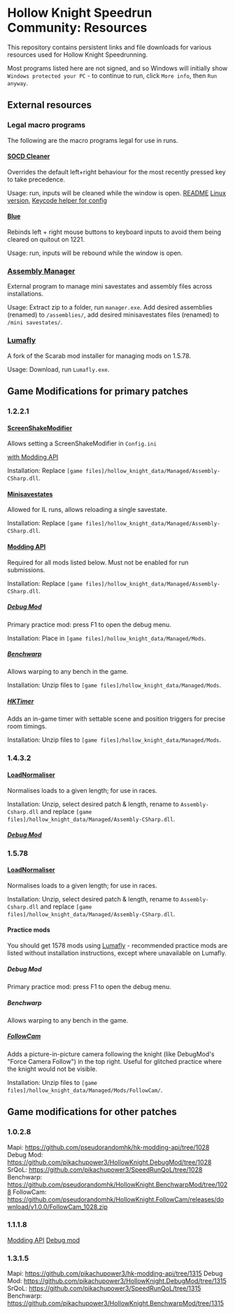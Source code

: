 # Hollow Knight Speedrun Community: Resources

This repository contains persistent links and file downloads for various resources used for Hollow Knight Speedrunning.

Most programs listed here are not signed, and so Windows will initially show `Windows protected your PC` - to continue to run, click `More info`, then `Run anyway`.

## External resources

### Legal macro programs
The following are the macro programs legal for use in runs.

#### [SOCD Cleaner](https://github.com/valignatev/socd/releases/latest)
Overrides the default left+right behaviour for the most recently pressed key to take precedence.

Usage: run, inputs will be cleaned while the window is open.
[README](https://github.com/valignatev/socd)
[Linux version](https://github.com/it0946/socd), [Keycode helper for config](/SocdMaker/socdmaker.exe)

#### [Blue](/Blue/blue.exe)
Rebinds left + right mouse buttons to keyboard inputs to avoid them being cleared on quitout on 1221.

Usage: run, inputs will be rebound while the window is open.

### [Assembly Manager](/AssemblyManager/Assembly_Manager.zip)
External program to manage mini savestates and assembly files across installations. 

Usage: Extract zip to a folder, run `manager.exe`. Add desired assemblies (renamed) to `/assemblies/`, add desired minisavestates files (renamed) to `/mini savestates/`.

### [Lumafly](https://themulhima.github.io/Lumafly/)
A fork of the Scarab mod installer for managing mods on 1.5.78.

Usage: Download, run `Lumafly.exe`.

## Game Modifications for primary patches

### 1.2.2.1

#### [ScreenShakeModifier](/ScreenShakeModifier/1221/Assembly-CSharp.dll)
Allows setting a ScreenShakeModifier in `Config.ini`

[with Modding API](/ScreenShakeModifier/1221-API/Assembly-CSharp.dll)

Installation: Replace `[game files]/hollow_knight_data/Managed/Assembly-CSharp.dll`.

#### [Minisavestates](https://github.com/Yurihaia/MiniSavestates/releases/download/1.2/Assembly-CSharp.dll)
Allowed for IL runs, allows reloading a single savestate. 

Installation: Replace `[game files]/hollow_knight_data/Managed/Assembly-CSharp.dll`.

#### [Modding API](/Mods/1221/Modding%20API/Assembly-CSharp.dll)
Required for all mods listed below. Must not be enabled for run submissions.

Installation: Replace `[game files]/hollow_knight_data/Managed/Assembly-CSharp.dll`.

##### [Debug Mod](https://github.com/SkeppysFlipFlops/DebugMod-1/releases/download/1.5.8/DebugMod.dll)
Primary practice mod: press F1 to open the debug menu.

Installation: Place in `[game files]/hollow_knight_data/Managed/Mods`.

##### [Benchwarp](/Mods/1221/Benchwarp.zip)
Allows warping to any bench in the game.

Installation: Unzip files to `[game files]/hollow_knight_data/Managed/Mods`.

##### [HKTimer](https://github.com/Schyvun/HollowKnight-Timer/releases/download/v0.1.1/Managed.zip)
Adds an in-game timer with settable scene and position triggers for precise room timings.

Installation: Unzip files to `[game files]/hollow_knight_data/Managed/Mods`.

### 1.4.3.2

#### [LoadNormaliser](https://github.com/Schyvun/HKCP_LoadNormaliser/releases/download/1.1/1432.1578.1.2.3.5.LoadNormaliser.UI.zip)
Normalises loads to a given length; for use in races.

Installation: Unzip, select desired patch & length, rename to `Assembly-Csharp.dll` and replace `[game files]/hollow_knight_data/Managed/Assembly-CSharp.dll`.

##### [Debug Mod](https://github.com/TheMulhima/HollowKnight.DebugMod/releases/download/v1.4.10.1/DebugMod-1.4.zip)


### 1.5.78

#### [LoadNormaliser](https://github.com/Schyvun/HKCP_LoadNormaliser/releases/download/1.1/1432.1578.1.2.3.5.LoadNormaliser.UI.zip)
Normalises loads to a given length; for use in races.

Installation: Unzip, select desired patch & length, rename to `Assembly-Csharp.dll` and replace `[game files]/hollow_knight_data/Managed/Assembly-CSharp.dll`.

#### Practice mods

You should get 1578 mods using [Lumafly](https://themulhima.github.io/Lumafly/) - recommended practice mods are listed without installation instructions, except where unavailable on Lumafly.

##### Debug Mod
Primary practice mod: press F1 to open the debug menu.

##### Benchwarp
Allows warping to any bench in the game.

##### [FollowCam](https://github.com/pseudorandomhk/HollowKnight.FollowCam/releases/download/v1.0.0/FollowCam.zip)
Adds a picture-in-picture camera following the knight (like DebugMod's "Force Camera Follow") in the top right. Useful for glitched practice where the knight would not be visible.

Installation: Unzip files to `[game files]/hollow_knight_data/Managed/Mods/FollowCam/`.

## Game modifications for other patches

### 1.0.2.8
Mapi: https://github.com/pseudorandomhk/hk-modding-api/tree/1028
Debug Mod: https://github.com/pikachupower3/HollowKnight.DebugMod/tree/1028
SrQoL: https://github.com/pikachupower3/SpeedRunQoL/tree/1028
Benchwarp: https://github.com/pseudorandomhk/HollowKnight.BenchwarpMod/tree/1028
FollowCam: https://github.com/pseudorandomhk/HollowKnight.FollowCam/releases/download/v1.0.0/FollowCam_1028.zip

### 1.1.1.8
[Modding API](/Mods/1118/Modding%20API/Assembly-CSharp.dll)
[Debug mod](/Mods/1118/DebugMod.dll)

### 1.3.1.5
Mapi: https://github.com/pikachupower3/hk-modding-api/tree/1315
Debug Mod: https://github.com/pikachupower3/HollowKnight.DebugMod/tree/1315
SrQoL: https://github.com/pikachupower3/SpeedRunQoL/tree/1315
Benchwarp: https://github.com/pikachupower3/HollowKnight.BenchwarpMod/tree/1315